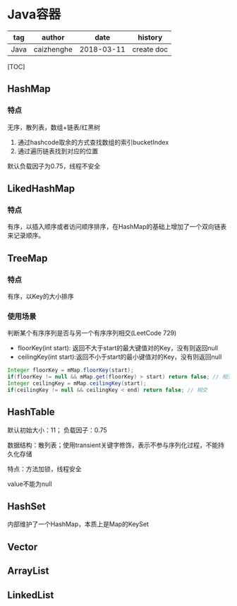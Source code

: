 # Java容器

| tag  | author     | date       | history    |
| ---- | ---------- | ---------- | ---------- |
| Java | caizhenghe | 2018-03-11 | create doc |

[TOC]

## HashMap

### 特点

无序，散列表，数组+链表/红黑树

1. 通过hashcode取余的方式查找数组的索引bucketIndex
2. 通过遍历链表找到对应的位置

默认负载因子为0.75，线程不安全

## LikedHashMap

### 特点

有序，以插入顺序或者访问顺序排序，在HashMap的基础上增加了一个双向链表来记录顺序。

## TreeMap

### 特点

有序，以Key的大小排序

### 使用场景

判断某个有序序列是否与另一个有序序列相交(LeetCode 729)

- floorKey(int start): 返回不大于start的最大键值对的Key，没有则返回null
- ceilingKey(int start):返回不小于start的最小键值对的Key，没有则返回null

```java
Integer floorKey = mMap.floorKey(start);
if(floorKey != null && mMap.get(floorKey) > start) return false; // 相交
Integer ceilingKey = mMap.ceilingKey(start);
if(ceilingKey != null && ceilingKey < end) return false; // 相交
```

## HashTable

默认初始大小：11； 负载因子：0.75

数据结构：散列表；使用transient关键字修饰，表示不参与序列化过程，不能持久化存储

特点：方法加锁，线程安全

value不能为null

## HashSet

内部维护了一个HashMap，本质上是Map的KeySet

## Vector

## ArrayList

## LinkedList

